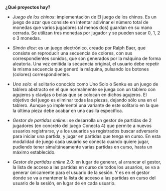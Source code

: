 **¿Qué proyectos hay?**

- *Juego de los chinos*: implementación de El juego de los chinos. Es un juego de azar que consiste en intentar adivinar el número total de monedas que varios jugadores (al menos dos) guardan en su mano cerrada. Se utilizan tres monedas por jugador y se pueden sacar 0, 1, 2 o 3 monedas. 

- *Simón dice*: es un juego electrónico, creado por Ralph Baer, que consiste en reproducir una secuencia de colores, con sus correspondientes sonidos, que son generados por la máquina de forma aleatoria. Una vez emitida la secuencia original, el usuario debe repetir la misma secuencia que generó la máquina, pulsando los botones (colores) correspondientes. 

- *Uno solo*: el  solitario  conocido  como  Uno  Solo  o  Senku  es  un  juego  de  tablero abstracto en el que normalmente se juega con un tablero  con  agujeros  y  clavijas  o  bolas  que  se  colocan  en  dichos  agujeros. El objetivo del  juego  es  eliminar  todas  las  piezas,  dejando  sólo  una  en  el  tablero.  Aunque  yo  implementé una variante de este solitario en la que la última pieza debe acabar en una casilla específica. 

- *Gestor de partidas online:*: se desarrolla un gestor de partidas de 2 jugadores (en concreto del juego Conecta 4) que permite a nuevos usuarios registrarse, y a los usuarios ya registrados buscar adversario para iniciar una partida, y jugar en partidas que  tenga  en  curso.  En  esta  modalidad  de  juego  cada  usuario  se  conecta  cuando  quiere  jugar,  pudiendo tener simultáneamente varias partidas en curso, hasta un máximo establecido.

- *Gestor de partidas online 2.0*: en  lugar  de  generar,  al  arrancar  el  gestor, la  lista  de  acceso a las  partidas en  curso de todos  los  usuarios,  se va  a  generar únicamente para el usuario de la sesión. Y es en el gestor donde se va a mantener la  lista de acceso a las partidas en curso del usuario de la sesión, en lugar de en cada usuario. 
